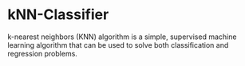 # kNN-Classifier
k-nearest neighbors (KNN) algorithm is a simple, supervised machine learning algorithm that can be used to solve both classification and regression problems.
